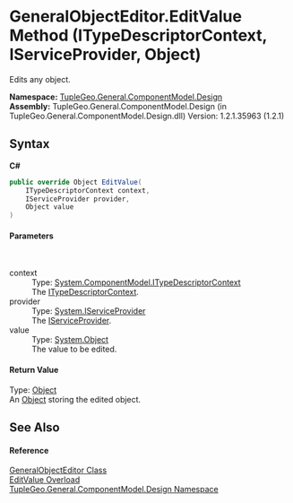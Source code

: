# GeneralObjectEditor.EditValue Method (ITypeDescriptorContext, IServiceProvider, Object)
 

Edits any object.

**Namespace:**&nbsp;<a href="N_TupleGeo_General_ComponentModel_Design">TupleGeo.General.ComponentModel.Design</a><br />**Assembly:**&nbsp;TupleGeo.General.ComponentModel.Design (in TupleGeo.General.ComponentModel.Design.dll) Version: 1.2.1.35963 (1.2.1)

## Syntax

**C#**<br />
``` C#
public override Object EditValue(
	ITypeDescriptorContext context,
	IServiceProvider provider,
	Object value
)
```


#### Parameters
&nbsp;<dl><dt>context</dt><dd>Type: <a href="http://msdn2.microsoft.com/en-us/library/8d4c9xy5" target="_blank">System.ComponentModel.ITypeDescriptorContext</a><br />The <a href="http://msdn2.microsoft.com/en-us/library/8d4c9xy5" target="_blank">ITypeDescriptorContext</a>.</dd><dt>provider</dt><dd>Type: <a href="http://msdn2.microsoft.com/en-us/library/zbywf1tw" target="_blank">System.IServiceProvider</a><br />The <a href="http://msdn2.microsoft.com/en-us/library/zbywf1tw" target="_blank">IServiceProvider</a>.</dd><dt>value</dt><dd>Type: <a href="http://msdn2.microsoft.com/en-us/library/e5kfa45b" target="_blank">System.Object</a><br />The value to be edited.</dd></dl>

#### Return Value
Type: <a href="http://msdn2.microsoft.com/en-us/library/e5kfa45b" target="_blank">Object</a><br />An <a href="http://msdn2.microsoft.com/en-us/library/e5kfa45b" target="_blank">Object</a> storing the edited object.

## See Also


#### Reference
<a href="T_TupleGeo_General_ComponentModel_Design_GeneralObjectEditor">GeneralObjectEditor Class</a><br /><a href="Overload_TupleGeo_General_ComponentModel_Design_GeneralObjectEditor_EditValue">EditValue Overload</a><br /><a href="N_TupleGeo_General_ComponentModel_Design">TupleGeo.General.ComponentModel.Design Namespace</a><br />